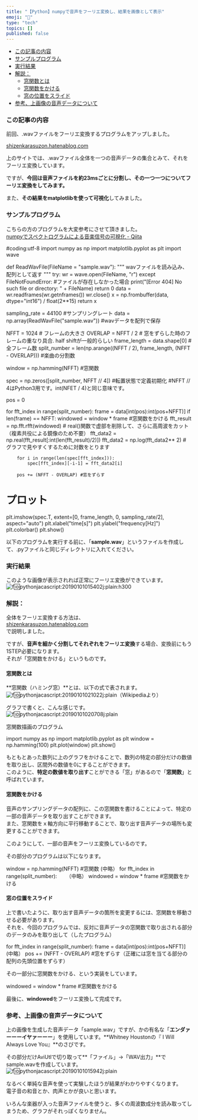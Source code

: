 ```yaml
---
title: "【Python】numpyで音声をフーリエ変換し、結果を画像として表示"
emoji: "🤖"
type: "tech"
topics: []
published: false
---
```


* [この記事の内容](#この記事の内容)
* [サンプルプログラム](#サンプルプログラム)
* [実行結果](#実行結果)
* [解説：](#解説)  
   * [窓関数とは](#窓関数とは)  
   * [窓関数をかける](#窓関数をかける)  
   * [窓の位置をスライド](#窓の位置をスライド)
* [参考、上画像の音声データについて](#参考上画像の音声データについて)

### この記事の内容

前回、.wavファイルをフーリエ変換するプログラムをアップしました。

[shizenkarasuzon.hatenablog.com](https://shizenkarasuzon.hatenablog.com/entry/2018/12/31/150340)

上のサイトでは、.wavファイル全体を一つの音声データの集合とみて、それをフーリエ変換しています。

ですが、**今回は音声ファイルを約23msごとに分割し、その一つ一つについてフーリエ変換をしてみます。**

また、**その結果をmatplotlibを使って可視化**してみました。  
  
### サンプルプログラム

こちらの方のプログラムを大変参考にさせて頂きました。  
[numpyでスペクトログラムによる音楽信号の可視化 - Qiita](https://qiita.com/namaozi/items/dec1575cd455c746f597)  

#coding:utf-8
import numpy as np
import matplotlib.pyplot as plt
import wave

def ReadWavFile(FileName = "sample.wav"):
    """
    wavファイルを読み込み、配列として返す
    """
    try:
        wr = wave.open(FileName, "r")
    except FileNotFoundError: #ファイルが存在しなかった場合
        print("[Error 404] No such file or directory: " + FileName)
        return 0
    data = wr.readframes(wr.getnframes())
    wr.close()
    x = np.frombuffer(data, dtype="int16") / float(2**15)
    return x


sampling_rate = 44100 #サンプリングレート
data = np.array(ReadWavFile("sample.wav")) #wavデータを配列で保存

NFFT = 1024 # フレームの大きさ
OVERLAP = NFFT / 2 # 窓をずらした時のフレームの重なり具合. half shiftが一般的らしい
frame_length = data.shape[0] #全フレーム数
split_number = len(np.arange((NFFT / 2), frame_length, (NFFT - OVERLAP))) #楽曲の分割数

window = np.hamming(NFFT)  #窓関数

spec = np.zeros([split_number, NFFT // 4]) #転置状態で定義初期化
#NFFT // 4はPython3用です。int(NFET / 4)と同じ意味です。

pos = 0

for fft_index in range(split_number):
    frame = data[int(pos):int(pos+NFFT)]
    if len(frame) == NFFT:
        windowed = window * frame  #窓関数をかける
        fft_result = np.fft.rfft(windowed)
         # real()関数で虚部を削除して、さらに高周波をカット（複素共役による鏡像のため不要）
        fft_data2 = np.real(fft_result[:int(len(fft_result)/2)]) 
        fft_data2 = np.log(fft_data2** 2)  # グラフで見やすくするために対数をとります

        for i in range(len(spec[fft_index])):
            spec[fft_index][-i-1] = fft_data2[i]

        pos += (NFFT - OVERLAP) #窓をずらす

# プロット
plt.imshow(spec.T, extent=[0, frame_length, 0, sampling_rate/2], aspect="auto")
plt.xlabel("time[s]")
plt.ylabel("frequency[Hz]")
plt.colorbar()
plt.show()

以下のプログラムを実行する前に、「**sample.wav**」というファイルを作成して、.pyファイルと同じディレクトリに入れてください。  
  
  
### 実行結果

このような画像が表示されれば正常にフーリエ変換ができています。  
![f:id:pythonjacascript:20190101015402j:plain:h300](/images/ppythonjacascript2019010120190101015402.jpg "f:id:pythonjacascript:20190101015402j:plain:h300")  
  
  
### 解説：

全体をフーリエ変換する方法は、  
[shizenkarasuzon.hatenablog.com](https://shizenkarasuzon.hatenablog.com/entry/2018/12/31/150340)  
で説明しました。

ですが、**音声を細かく分割してそれぞれをフーリエ変換**する場合、変換前にもう1STEP必要になります。  
それが「窓関数をかける」というものです。  
  
#### 窓関数とは

**窓関数（ハミング窓）**とは、以下の式で表されます。  
![f:id:pythonjacascript:20190101021022j:plain](/images/ppythonjacascript2019010120190101021022.jpg "f:id:pythonjacascript:20190101021022j:plain")（Wikipediaより）

グラフで書くと、こんな感じです。  
![f:id:pythonjacascript:20190101020708j:plain](/images/ppythonjacascript2019010120190101020708.jpg "f:id:pythonjacascript:20190101020708j:plain")

  
窓関数描画のプログラム

import numpy as np
import matplotlib.pyplot as plt
window = np.hamming(100)
plt.plot(window)
plt.show()

もともとあった数列に上のグラフをかけることで、数列の特定の部分だけの数値を取り出し、区間外の数値を0にすることができます。  
このように、**特定の数値を取り出す**ことができる「窓」があるので「**窓関数**」と呼ばれています。  
  
  
#### 窓関数をかける

音声のサンプリングデータの配列に、この窓関数を書けることによって、特定の一部の音声データを取り出すことができます。  
また、窓関数をｘ軸方向に平行移動することで、取り出す音声データの場所も変更することができます。

このようにして、一部の音声をフーリエ変換しているのです。

その部分のプログラムは以下になります。

window = np.hamming(NFFT)  #窓関数
(中略）
for fft_index in range(split_number):
　　（中略）
        windowed = window * frame  #窓関数をかける
  
  
#### 窓の位置をスライド

上で書いたように、取り出す音声データの箇所を変更するには、窓関数を移動させる必要があります。  
それを、今回のプログラムでは、反対に音声データの窓関数で取り出される部分のデータのみを取り出して（したプログラム）

for fft_index in range(split_number):
    frame = data[int(pos):int(pos+NFFT)]
    (中略）
    pos += (NFFT - OVERLAP) #窓をずらす（正確には窓を当てる部分の配列の先頭位置をずらす）

その一部分に窓関数をかける、という実装をしています。

  windowed = window * frame  #窓関数をかける

最後に、**windowed**をフーリエ変換して完成です。  
  
  
### 参考、上画像の音声データについて

上の画像を生成した音声データ「sample.wav」ですが、かの有名な「**エンダァーーーイヤァーーー**」を使用しています。**Whitney Houstonの『 I Will Always Love You』**のさびです。

  
その部分だけAviUtlで切り取って**「ファイル」→「WAV出力」**でsample.wavを作成しています。  
![f:id:pythonjacascript:20190101015942j:plain](/images/ppythonjacascript2019010120190101015942.jpg "f:id:pythonjacascript:20190101015942j:plain")

  
なるべく単純な音声を使って実験したほうが結果がわかりやすくなります。  
電子音の和音とか、肉声とかが良いと思います。

いろんな楽器が入った音声ファイルを使うと、多くの周波数成分を読み取ってしまうため、グラフがそれっぽくなりません。